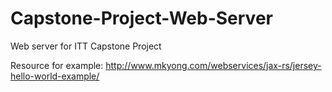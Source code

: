 # Capstone-Project-Web-Server
Web server for ITT Capstone Project

Resource for example: http://www.mkyong.com/webservices/jax-rs/jersey-hello-world-example/
